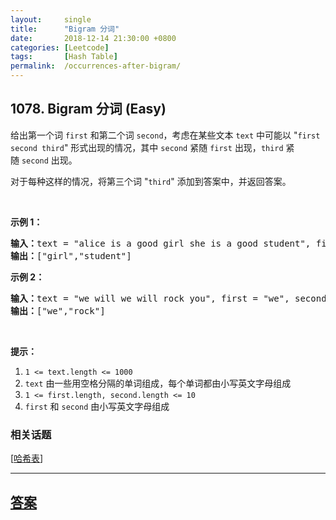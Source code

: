 ```yaml
---
layout:     single
title:      "Bigram 分词"
date:       2018-12-14 21:30:00 +0800
categories: [Leetcode]
tags:       [Hash Table]
permalink:  /occurrences-after-bigram/
---
```


## 1078. Bigram 分词 (Easy)

<p>给出第一个词&nbsp;<code>first</code> 和第二个词&nbsp;<code>second</code>，考虑在某些文本&nbsp;<code>text</code>&nbsp;中可能以 &quot;<code>first second third</code>&quot; 形式出现的情况，其中&nbsp;<code>second</code>&nbsp;紧随&nbsp;<code>first</code>&nbsp;出现，<code>third</code>&nbsp;紧随&nbsp;<code>second</code>&nbsp;出现。</p>

<p>对于每种这样的情况，将第三个词 &quot;<code>third</code>&quot; 添加到答案中，并返回答案。</p>

<p>&nbsp;</p>

<p><strong>示例 1：</strong></p>

<pre><strong>输入：</strong>text = &quot;alice is a good girl she is a good student&quot;, first = &quot;a&quot;, second = &quot;good&quot;
<strong>输出：</strong>[&quot;girl&quot;,&quot;student&quot;]
</pre>

<p><strong>示例 2：</strong></p>

<pre><strong>输入：</strong>text = &quot;we will we will rock you&quot;, first = &quot;we&quot;, second = &quot;will&quot;
<strong>输出：</strong>[&quot;we&quot;,&quot;rock&quot;]
</pre>

<p>&nbsp;</p>

<p><strong>提示：</strong></p>

<ol>
	<li><code>1 &lt;= text.length &lt;= 1000</code></li>
	<li><code>text</code>&nbsp;由一些用空格分隔的单词组成，每个单词都由小写英文字母组成</li>
	<li><code>1 &lt;= first.length, second.length &lt;= 10</code></li>
	<li><code>first</code> 和&nbsp;<code>second</code>&nbsp;由小写英文字母组成</li>
</ol>

### 相关话题
  [[哈希表](https://github.com/openset/leetcode/tree/master/tag/hash-table/README.md)]

---

## [答案](https://github.com/openset/leetcode/tree/master/problems/occurrences-after-bigram)
